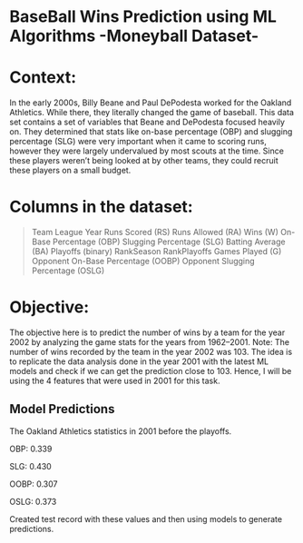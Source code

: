 # BaseBall Wins Prediction using ML Algorithms -Moneyball Dataset-

# Context:
In the early 2000s, Billy Beane and Paul DePodesta worked for the Oakland Athletics. While there, they literally changed the game of baseball. This data set contains a set of variables that Beane and DePodesta focused heavily on.
They determined that stats like on-base percentage (OBP) and slugging percentage (SLG) were very important when it came to scoring runs, however they were largely undervalued by most scouts at the time. Since these players weren’t being looked at by other teams, they could recruit these players on a small budget.

# Columns in the dataset:
> Team
> League
> Year
> Runs Scored (RS)
> Runs Allowed (RA)
> Wins (W)
> On-Base Percentage (OBP)
> Slugging Percentage (SLG)
> Batting Average (BA)
> Playoffs (binary)
> RankSeason
> RankPlayoffs
> Games Played (G)
> Opponent On-Base Percentage (OOBP)
> Opponent Slugging Percentage (OSLG)

# Objective:
The objective here is to predict the number of wins by a team for the year 2002 by analyzing the game stats for the years from 1962–2001.
Note: The number of wins recorded by the team in the year 2002 was 103. The idea is to replicate the data analysis done in the year 2001 with the latest ML models and check if we can get the prediction close to 103. Hence, I will be using the 4 features that were used in 2001 for this task.

## Model Predictions

The Oakland Athletics statistics in 2001 before the playoffs.

OBP: 0.339

SLG: 0.430

OOBP: 0.307

OSLG: 0.373

Created test record with these values and then using models to generate predictions.


